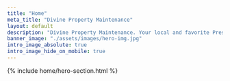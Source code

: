 ```yaml
---
title: "Home"
meta_title: "Divine Property Maintenance"
layout: default
description: "Divine Property Maintenance. Your local and favorite Pressure washing company! Servicing St Lucie, Martin, Palm Beach and Surrounding Areas!"
banner_image: "./assets/images/hero-img.jpg"
intro_image_absolute: true
intro_image_hide_on_mobile: true
---
```


{% include home/hero-section.html %}
